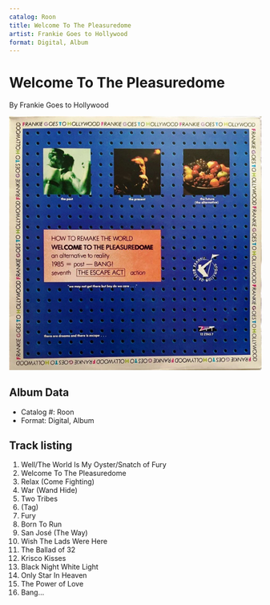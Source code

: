 ```yaml
---
catalog: Roon
title: Welcome To The Pleasuredome
artist: Frankie Goes to Hollywood
format: Digital, Album
---
```


# Welcome To The Pleasuredome

By Frankie Goes to Hollywood

![](../../assets/albumcovers/Frankie_Goes_to_Hollywood-Welcome_To_The_Pleasuredome.png)

## Album Data

- Catalog #: Roon
- Format: Digital, Album


## Track listing


1. Well/The World Is My Oyster/Snatch of Fury
2. Welcome To The Pleasuredome
3. Relax (Come Fighting)
4. War (Wand Hide)
5. Two Tribes
6. (Tag)
7. Fury
8. Born To Run
9. San José (The Way)
10. Wish The Lads Were Here
11. The Ballad of 32
12. Krisco Kisses
13. Black Night White Light
14. Only Star In Heaven
15. The Power of Love
16. Bang...


